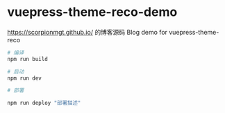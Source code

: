 # vuepress-theme-reco-demo
https://scorpionmgt.github.io/ 的博客源码
Blog demo for vuepress-theme-reco

```bash
# 编译
npm run build

# 启动
npm run dev

# 部署

npm run deploy "部署描述"
```
